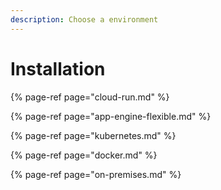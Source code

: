 ```yaml
---
description: Choose a environment
---
```


# Installation

{% page-ref page="cloud-run.md" %}

{% page-ref page="app-engine-flexible.md" %}

{% page-ref page="kubernetes.md" %}

{% page-ref page="docker.md" %}

{% page-ref page="on-premises.md" %}

